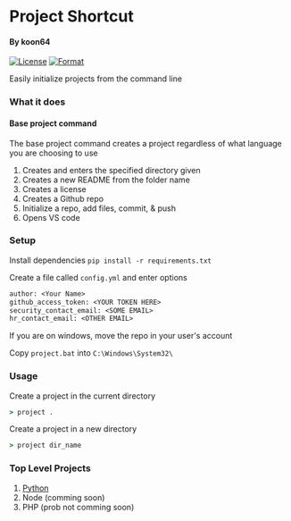 # Project Shortcut 
#### By koon64 
[![License](https://img.shields.io/github/license/koon64/project_shortcut)](https://github.com/koon64/project_shortcut)
[![Format](https://camo.githubusercontent.com/28a51fe3a2c05048d8ca8ecd039d6b1619037326/68747470733a2f2f696d672e736869656c64732e696f2f62616467652f636f64652532307374796c652d626c61636b2d3030303030302e737667)](https://github.com/psf/black)

Easily initialize projects from the command line

### What it does

#### Base project command
The base project command creates a project regardless of what language you are choosing to use

1. Creates and enters the specified directory given
2. Creates a new README from the folder name
3. Creates a license
4. Creates a Github repo
3. Initialize a repo, add files, commit, & push
4. Opens VS code 

### Setup

Install dependencies
`pip install -r requirements.txt`

Create a file called `config.yml` and enter options
```txt
author: <Your Name>
github_access_token: <YOUR TOKEN HERE>
security_contact_email: <SOME EMAIL>
hr_contact_email: <OTHER EMAIL>
```

If you are on windows, move the repo in your user's account

Copy `project.bat` into `C:\Windows\System32\`

### Usage

Create a project in the current directory
```cmd
> project .
```

Create a project in a new directory
```cmd
> project dir_name
```

### Top Level Projects

1. [Python](https://github.com/koon64/project_shortcut/tree/master/create/projects/python)
2. Node (comming soon)
3. PHP (prob not comming soon)
